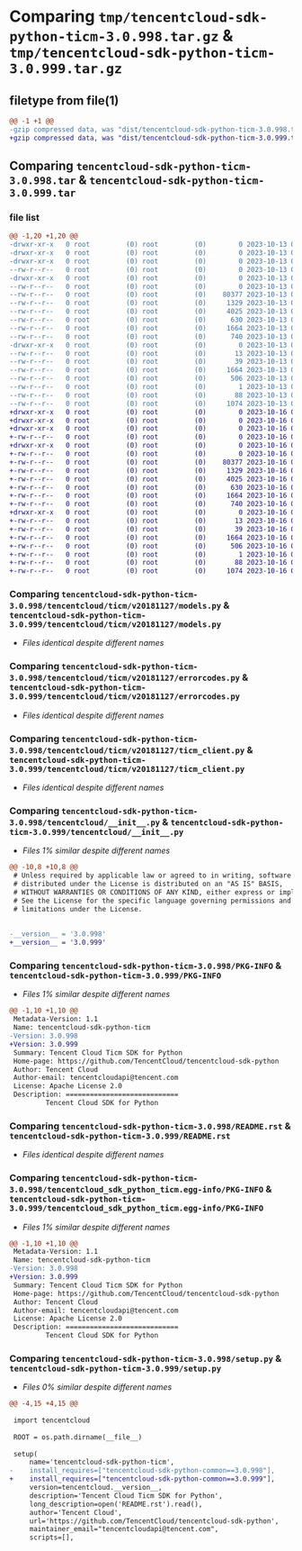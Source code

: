 # Comparing `tmp/tencentcloud-sdk-python-ticm-3.0.998.tar.gz` & `tmp/tencentcloud-sdk-python-ticm-3.0.999.tar.gz`

## filetype from file(1)

```diff
@@ -1 +1 @@
-gzip compressed data, was "dist/tencentcloud-sdk-python-ticm-3.0.998.tar", last modified: Fri Oct 13 00:38:13 2023, max compression
+gzip compressed data, was "dist/tencentcloud-sdk-python-ticm-3.0.999.tar", last modified: Mon Oct 16 00:37:23 2023, max compression
```

## Comparing `tencentcloud-sdk-python-ticm-3.0.998.tar` & `tencentcloud-sdk-python-ticm-3.0.999.tar`

### file list

```diff
@@ -1,20 +1,20 @@
-drwxr-xr-x   0 root         (0) root         (0)        0 2023-10-13 00:38:13.000000 tencentcloud-sdk-python-ticm-3.0.998/
-drwxr-xr-x   0 root         (0) root         (0)        0 2023-10-13 00:38:13.000000 tencentcloud-sdk-python-ticm-3.0.998/tencentcloud/
-drwxr-xr-x   0 root         (0) root         (0)        0 2023-10-13 00:38:13.000000 tencentcloud-sdk-python-ticm-3.0.998/tencentcloud/ticm/
--rw-r--r--   0 root         (0) root         (0)        0 2023-10-13 00:38:13.000000 tencentcloud-sdk-python-ticm-3.0.998/tencentcloud/ticm/__init__.py
-drwxr-xr-x   0 root         (0) root         (0)        0 2023-10-13 00:38:13.000000 tencentcloud-sdk-python-ticm-3.0.998/tencentcloud/ticm/v20181127/
--rw-r--r--   0 root         (0) root         (0)        0 2023-10-13 00:38:13.000000 tencentcloud-sdk-python-ticm-3.0.998/tencentcloud/ticm/v20181127/__init__.py
--rw-r--r--   0 root         (0) root         (0)    80377 2023-10-13 00:38:13.000000 tencentcloud-sdk-python-ticm-3.0.998/tencentcloud/ticm/v20181127/models.py
--rw-r--r--   0 root         (0) root         (0)     1329 2023-10-13 00:38:13.000000 tencentcloud-sdk-python-ticm-3.0.998/tencentcloud/ticm/v20181127/errorcodes.py
--rw-r--r--   0 root         (0) root         (0)     4025 2023-10-13 00:38:13.000000 tencentcloud-sdk-python-ticm-3.0.998/tencentcloud/ticm/v20181127/ticm_client.py
--rw-r--r--   0 root         (0) root         (0)      630 2023-10-13 00:38:13.000000 tencentcloud-sdk-python-ticm-3.0.998/tencentcloud/__init__.py
--rw-r--r--   0 root         (0) root         (0)     1664 2023-10-13 00:38:13.000000 tencentcloud-sdk-python-ticm-3.0.998/PKG-INFO
--rw-r--r--   0 root         (0) root         (0)      740 2023-10-13 00:38:13.000000 tencentcloud-sdk-python-ticm-3.0.998/README.rst
-drwxr-xr-x   0 root         (0) root         (0)        0 2023-10-13 00:38:13.000000 tencentcloud-sdk-python-ticm-3.0.998/tencentcloud_sdk_python_ticm.egg-info/
--rw-r--r--   0 root         (0) root         (0)       13 2023-10-13 00:38:13.000000 tencentcloud-sdk-python-ticm-3.0.998/tencentcloud_sdk_python_ticm.egg-info/top_level.txt
--rw-r--r--   0 root         (0) root         (0)       39 2023-10-13 00:38:13.000000 tencentcloud-sdk-python-ticm-3.0.998/tencentcloud_sdk_python_ticm.egg-info/requires.txt
--rw-r--r--   0 root         (0) root         (0)     1664 2023-10-13 00:38:13.000000 tencentcloud-sdk-python-ticm-3.0.998/tencentcloud_sdk_python_ticm.egg-info/PKG-INFO
--rw-r--r--   0 root         (0) root         (0)      506 2023-10-13 00:38:13.000000 tencentcloud-sdk-python-ticm-3.0.998/tencentcloud_sdk_python_ticm.egg-info/SOURCES.txt
--rw-r--r--   0 root         (0) root         (0)        1 2023-10-13 00:38:13.000000 tencentcloud-sdk-python-ticm-3.0.998/tencentcloud_sdk_python_ticm.egg-info/dependency_links.txt
--rw-r--r--   0 root         (0) root         (0)       88 2023-10-13 00:38:13.000000 tencentcloud-sdk-python-ticm-3.0.998/setup.cfg
--rw-r--r--   0 root         (0) root         (0)     1074 2023-10-13 00:38:13.000000 tencentcloud-sdk-python-ticm-3.0.998/setup.py
+drwxr-xr-x   0 root         (0) root         (0)        0 2023-10-16 00:37:23.000000 tencentcloud-sdk-python-ticm-3.0.999/
+drwxr-xr-x   0 root         (0) root         (0)        0 2023-10-16 00:37:23.000000 tencentcloud-sdk-python-ticm-3.0.999/tencentcloud/
+drwxr-xr-x   0 root         (0) root         (0)        0 2023-10-16 00:37:23.000000 tencentcloud-sdk-python-ticm-3.0.999/tencentcloud/ticm/
+-rw-r--r--   0 root         (0) root         (0)        0 2023-10-16 00:37:22.000000 tencentcloud-sdk-python-ticm-3.0.999/tencentcloud/ticm/__init__.py
+drwxr-xr-x   0 root         (0) root         (0)        0 2023-10-16 00:37:23.000000 tencentcloud-sdk-python-ticm-3.0.999/tencentcloud/ticm/v20181127/
+-rw-r--r--   0 root         (0) root         (0)        0 2023-10-16 00:37:22.000000 tencentcloud-sdk-python-ticm-3.0.999/tencentcloud/ticm/v20181127/__init__.py
+-rw-r--r--   0 root         (0) root         (0)    80377 2023-10-16 00:37:22.000000 tencentcloud-sdk-python-ticm-3.0.999/tencentcloud/ticm/v20181127/models.py
+-rw-r--r--   0 root         (0) root         (0)     1329 2023-10-16 00:37:22.000000 tencentcloud-sdk-python-ticm-3.0.999/tencentcloud/ticm/v20181127/errorcodes.py
+-rw-r--r--   0 root         (0) root         (0)     4025 2023-10-16 00:37:22.000000 tencentcloud-sdk-python-ticm-3.0.999/tencentcloud/ticm/v20181127/ticm_client.py
+-rw-r--r--   0 root         (0) root         (0)      630 2023-10-16 00:37:22.000000 tencentcloud-sdk-python-ticm-3.0.999/tencentcloud/__init__.py
+-rw-r--r--   0 root         (0) root         (0)     1664 2023-10-16 00:37:23.000000 tencentcloud-sdk-python-ticm-3.0.999/PKG-INFO
+-rw-r--r--   0 root         (0) root         (0)      740 2023-10-16 00:37:22.000000 tencentcloud-sdk-python-ticm-3.0.999/README.rst
+drwxr-xr-x   0 root         (0) root         (0)        0 2023-10-16 00:37:23.000000 tencentcloud-sdk-python-ticm-3.0.999/tencentcloud_sdk_python_ticm.egg-info/
+-rw-r--r--   0 root         (0) root         (0)       13 2023-10-16 00:37:22.000000 tencentcloud-sdk-python-ticm-3.0.999/tencentcloud_sdk_python_ticm.egg-info/top_level.txt
+-rw-r--r--   0 root         (0) root         (0)       39 2023-10-16 00:37:22.000000 tencentcloud-sdk-python-ticm-3.0.999/tencentcloud_sdk_python_ticm.egg-info/requires.txt
+-rw-r--r--   0 root         (0) root         (0)     1664 2023-10-16 00:37:22.000000 tencentcloud-sdk-python-ticm-3.0.999/tencentcloud_sdk_python_ticm.egg-info/PKG-INFO
+-rw-r--r--   0 root         (0) root         (0)      506 2023-10-16 00:37:22.000000 tencentcloud-sdk-python-ticm-3.0.999/tencentcloud_sdk_python_ticm.egg-info/SOURCES.txt
+-rw-r--r--   0 root         (0) root         (0)        1 2023-10-16 00:37:22.000000 tencentcloud-sdk-python-ticm-3.0.999/tencentcloud_sdk_python_ticm.egg-info/dependency_links.txt
+-rw-r--r--   0 root         (0) root         (0)       88 2023-10-16 00:37:23.000000 tencentcloud-sdk-python-ticm-3.0.999/setup.cfg
+-rw-r--r--   0 root         (0) root         (0)     1074 2023-10-16 00:37:22.000000 tencentcloud-sdk-python-ticm-3.0.999/setup.py
```

### Comparing `tencentcloud-sdk-python-ticm-3.0.998/tencentcloud/ticm/v20181127/models.py` & `tencentcloud-sdk-python-ticm-3.0.999/tencentcloud/ticm/v20181127/models.py`

 * *Files identical despite different names*

### Comparing `tencentcloud-sdk-python-ticm-3.0.998/tencentcloud/ticm/v20181127/errorcodes.py` & `tencentcloud-sdk-python-ticm-3.0.999/tencentcloud/ticm/v20181127/errorcodes.py`

 * *Files identical despite different names*

### Comparing `tencentcloud-sdk-python-ticm-3.0.998/tencentcloud/ticm/v20181127/ticm_client.py` & `tencentcloud-sdk-python-ticm-3.0.999/tencentcloud/ticm/v20181127/ticm_client.py`

 * *Files identical despite different names*

### Comparing `tencentcloud-sdk-python-ticm-3.0.998/tencentcloud/__init__.py` & `tencentcloud-sdk-python-ticm-3.0.999/tencentcloud/__init__.py`

 * *Files 1% similar despite different names*

```diff
@@ -10,8 +10,8 @@
 # Unless required by applicable law or agreed to in writing, software
 # distributed under the License is distributed on an "AS IS" BASIS,
 # WITHOUT WARRANTIES OR CONDITIONS OF ANY KIND, either express or implied.
 # See the License for the specific language governing permissions and
 # limitations under the License.
 
 
-__version__ = '3.0.998'
+__version__ = '3.0.999'
```

### Comparing `tencentcloud-sdk-python-ticm-3.0.998/PKG-INFO` & `tencentcloud-sdk-python-ticm-3.0.999/PKG-INFO`

 * *Files 1% similar despite different names*

```diff
@@ -1,10 +1,10 @@
 Metadata-Version: 1.1
 Name: tencentcloud-sdk-python-ticm
-Version: 3.0.998
+Version: 3.0.999
 Summary: Tencent Cloud Ticm SDK for Python
 Home-page: https://github.com/TencentCloud/tencentcloud-sdk-python
 Author: Tencent Cloud
 Author-email: tencentcloudapi@tencent.com
 License: Apache License 2.0
 Description: ============================
         Tencent Cloud SDK for Python
```

### Comparing `tencentcloud-sdk-python-ticm-3.0.998/README.rst` & `tencentcloud-sdk-python-ticm-3.0.999/README.rst`

 * *Files identical despite different names*

### Comparing `tencentcloud-sdk-python-ticm-3.0.998/tencentcloud_sdk_python_ticm.egg-info/PKG-INFO` & `tencentcloud-sdk-python-ticm-3.0.999/tencentcloud_sdk_python_ticm.egg-info/PKG-INFO`

 * *Files 1% similar despite different names*

```diff
@@ -1,10 +1,10 @@
 Metadata-Version: 1.1
 Name: tencentcloud-sdk-python-ticm
-Version: 3.0.998
+Version: 3.0.999
 Summary: Tencent Cloud Ticm SDK for Python
 Home-page: https://github.com/TencentCloud/tencentcloud-sdk-python
 Author: Tencent Cloud
 Author-email: tencentcloudapi@tencent.com
 License: Apache License 2.0
 Description: ============================
         Tencent Cloud SDK for Python
```

### Comparing `tencentcloud-sdk-python-ticm-3.0.998/setup.py` & `tencentcloud-sdk-python-ticm-3.0.999/setup.py`

 * *Files 0% similar despite different names*

```diff
@@ -4,15 +4,15 @@
 
 import tencentcloud
 
 ROOT = os.path.dirname(__file__)
 
 setup(
     name='tencentcloud-sdk-python-ticm',
-    install_requires=["tencentcloud-sdk-python-common==3.0.998"],
+    install_requires=["tencentcloud-sdk-python-common==3.0.999"],
     version=tencentcloud.__version__,
     description='Tencent Cloud Ticm SDK for Python',
     long_description=open('README.rst').read(),
     author='Tencent Cloud',
     url='https://github.com/TencentCloud/tencentcloud-sdk-python',
     maintainer_email="tencentcloudapi@tencent.com",
     scripts=[],
```


